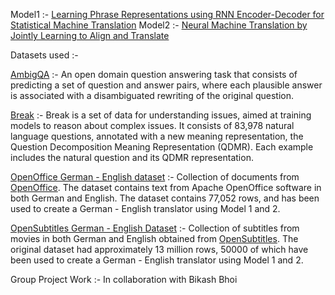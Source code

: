 Model1 :- [Learning Phrase Representations using RNN Encoder-Decoder for Statistical Machine Translation](https://arxiv.org/abs/1406.1078)
Model2 :- [Neural Machine Translation by Jointly Learning to Align and Translate](https://arxiv.org/abs/1409.0473)


Datasets used :- 

[AmbigQA](https://nlp.cs.washington.edu/ambigqa/) :- An open domain question answering task that consists of predicting a set of question and answer pairs, where each plausible answer is associated with a disambiguated rewriting of the original question. 

[Break](https://allenai.github.io/Break/) :- Break is a set of data for understanding issues, aimed at training models to reason about complex issues. It consists of 83,978 natural language questions, annotated with a new meaning representation, the Question Decomposition Meaning Representation (QDMR). Each example includes the natural question and its QDMR representation.

[OpenOffice German - English dataset](http://opus.nlpl.eu/download.php?f=OpenOffice/v3/xml/de-en_GB.xml.gz) :- Collection of documents from [OpenOffice](http://www.openoffice.org/). The dataset contains text from Apache OpenOffice software in both German and English. The dataset contains 77,052 rows, and has been used to create a German - English translator using Model 1 and 2. 

[OpenSubtitles German - English Dataset](http://opus.nlpl.eu/download.php?f=OpenSubtitles/v2016/xml/de-en.xml.gz) :- Collection of subtitles from movies in both German and English obtained from [OpenSubtitles](http://www.opensubtitles.org/). The original dataset had approximately 13 million rows, 50000 of which have been used to create a German - English translator using Model 1 and 2. 

Group Project Work :- In collaboration with Bikash Bhoi